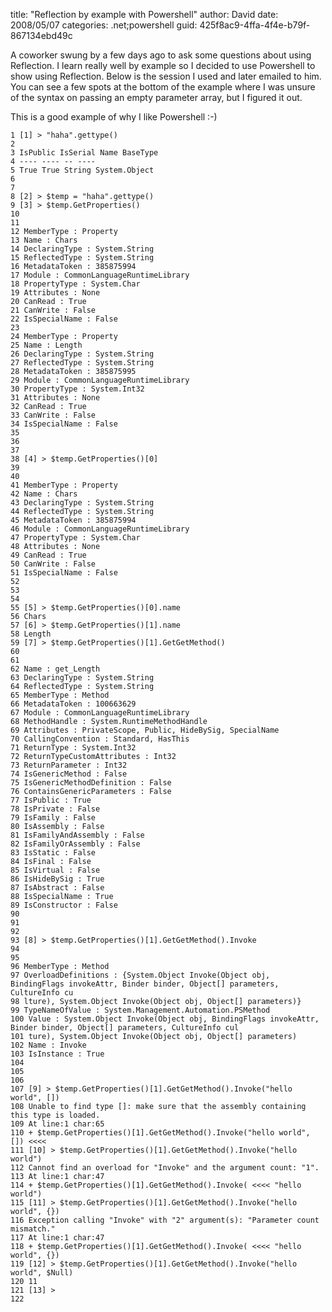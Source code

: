 
title: "Reflection by example with Powershell"
author: David
date: 2008/05/07
categories: .net;powershell
guid: 425f8ac9-4ffa-4f4e-b79f-867134ebd49c

A coworker swung by a few days ago to ask some questions about using Reflection. I learn really well by example so I decided to use Powershell to show using Reflection. Below is the session I used and later emailed to him. You can see a few spots at the bottom of the example where I was unsure of the syntax on passing an empty parameter array, but I figured it out.

This is a good example of why I like Powershell :-) 

    1 [1] > "haha".gettype()
    2 
    3 IsPublic IsSerial Name BaseType
    4 ---- ---- -- ----
    5 True True String System.Object
    6 
    7 
    8 [2] > $temp = "haha".gettype()
    9 [3] > $temp.GetProperties()
    10 
    11 
    12 MemberType : Property
    13 Name : Chars
    14 DeclaringType : System.String
    15 ReflectedType : System.String
    16 MetadataToken : 385875994
    17 Module : CommonLanguageRuntimeLibrary
    18 PropertyType : System.Char
    19 Attributes : None
    20 CanRead : True
    21 CanWrite : False
    22 IsSpecialName : False
    23 
    24 MemberType : Property
    25 Name : Length
    26 DeclaringType : System.String
    27 ReflectedType : System.String
    28 MetadataToken : 385875995
    29 Module : CommonLanguageRuntimeLibrary
    30 PropertyType : System.Int32
    31 Attributes : None
    32 CanRead : True
    33 CanWrite : False
    34 IsSpecialName : False
    35 
    36 
    37 
    38 [4] > $temp.GetProperties()[0]
    39 
    40 
    41 MemberType : Property
    42 Name : Chars
    43 DeclaringType : System.String
    44 ReflectedType : System.String
    45 MetadataToken : 385875994
    46 Module : CommonLanguageRuntimeLibrary
    47 PropertyType : System.Char
    48 Attributes : None
    49 CanRead : True
    50 CanWrite : False
    51 IsSpecialName : False
    52 
    53 
    54 
    55 [5] > $temp.GetProperties()[0].name
    56 Chars
    57 [6] > $temp.GetProperties()[1].name
    58 Length
    59 [7] > $temp.GetProperties()[1].GetGetMethod()
    60 
    61 
    62 Name : get_Length
    63 DeclaringType : System.String
    64 ReflectedType : System.String
    65 MemberType : Method
    66 MetadataToken : 100663629
    67 Module : CommonLanguageRuntimeLibrary
    68 MethodHandle : System.RuntimeMethodHandle
    69 Attributes : PrivateScope, Public, HideBySig, SpecialName
    70 CallingConvention : Standard, HasThis
    71 ReturnType : System.Int32
    72 ReturnTypeCustomAttributes : Int32
    73 ReturnParameter : Int32
    74 IsGenericMethod : False
    75 IsGenericMethodDefinition : False
    76 ContainsGenericParameters : False
    77 IsPublic : True
    78 IsPrivate : False
    79 IsFamily : False
    80 IsAssembly : False
    81 IsFamilyAndAssembly : False
    82 IsFamilyOrAssembly : False
    83 IsStatic : False
    84 IsFinal : False
    85 IsVirtual : False
    86 IsHideBySig : True
    87 IsAbstract : False
    88 IsSpecialName : True
    89 IsConstructor : False
    90 
    91 
    92 
    93 [8] > $temp.GetProperties()[1].GetGetMethod().Invoke
    94 
    95 
    96 MemberType : Method
    97 OverloadDefinitions : {System.Object Invoke(Object obj, BindingFlags invokeAttr, Binder binder, Object[] parameters, CultureInfo cu
    98 lture), System.Object Invoke(Object obj, Object[] parameters)}
    99 TypeNameOfValue : System.Management.Automation.PSMethod
    100 Value : System.Object Invoke(Object obj, BindingFlags invokeAttr, Binder binder, Object[] parameters, CultureInfo cul
    101 ture), System.Object Invoke(Object obj, Object[] parameters)
    102 Name : Invoke
    103 IsInstance : True
    104 
    105 
    106 
    107 [9] > $temp.GetProperties()[1].GetGetMethod().Invoke("hello world", [])
    108 Unable to find type []: make sure that the assembly containing this type is loaded.
    109 At line:1 char:65
    110 + $temp.GetProperties()[1].GetGetMethod().Invoke("hello world", []) <<<<
    111 [10] > $temp.GetProperties()[1].GetGetMethod().Invoke("hello world")
    112 Cannot find an overload for "Invoke" and the argument count: "1".
    113 At line:1 char:47
    114 + $temp.GetProperties()[1].GetGetMethod().Invoke( <<<< "hello world")
    115 [11] > $temp.GetProperties()[1].GetGetMethod().Invoke("hello world", {})
    116 Exception calling "Invoke" with "2" argument(s): "Parameter count mismatch."
    117 At line:1 char:47
    118 + $temp.GetProperties()[1].GetGetMethod().Invoke( <<<< "hello world", {})
    119 [12] > $temp.GetProperties()[1].GetGetMethod().Invoke("hello world", $Null)
    120 11
    121 [13] >
    122

